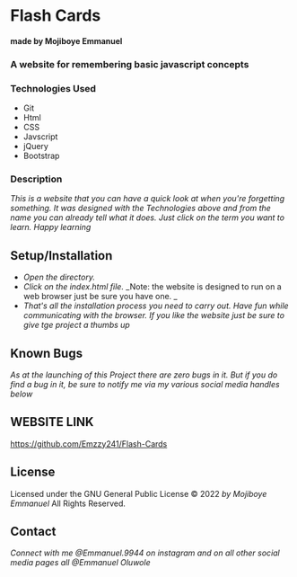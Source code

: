 # Flash Cards

#### made by Mojiboye Emmanuel

### A website for remembering basic javascript concepts

### Technologies Used
* Git
* Html
* CSS
* Javscript 
* jQuery
* Bootstrap


### Description
_This is a website that you can have a quick look at when you're forgetting something. It was designed with the Technologies above and from the name you can already tell what it does. Just click on the term you want to learn. Happy learning_


## Setup/Installation
* _Open the directory._
* _Click on the index.html file._
_Note: the website is designed to run on a web browser just be sure you have one. _
* _That's all the installation process you need to carry out. Have fun while communicating with the browser. If you like the website just be sure to give tge project a thumbs up_

## Known Bugs
_As at the launching of this Project there are zero bugs in it. But if you do find a bug in it, be sure to notify me via my various social media handles below_

## WEBSITE LINK
https://github.com/Emzzy241/Flash-Cards

## License 
Licensed under the GNU General Public License 
© 2022 _by Mojiboye Emmanuel_ All Rights Reserved.

## Contact
_Connect with me @Emmanuel.9944 on instagram and on all other social media pages all @Emmanuel Oluwole_

